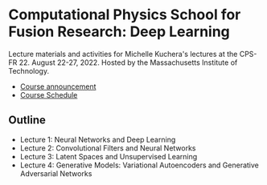 # Computational Physics School for Fusion Research: Deep Learning



Lecture materials and activities for Michelle Kuchera's lectures at the CPS-FR 22. August 22-27, 2022. Hosted by the Massachusetts Institute of Technology.

- [Course announcement](https://www.psfc.mit.edu/events/2022/computational-physics-school-for-fusion-research-cps-fr-2022)
- [Course Schedule](https://sites.google.com/psfc.mit.edu/cps-fr-2022/home)

## Outline
- Lecture 1: Neural Networks and Deep Learning
- Lecture 2: Convolutional Filters and Neural Networks
- Lecture 3: Latent Spaces and Unsupervised Learning
- Lecture 4: Generative Models: Variational Autoencoders and Generative Adversarial Networks
